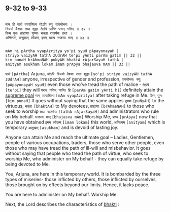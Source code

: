 ## 9-32 to 9-33


```shloka-sa

माम् हि पार्थ व्यपाश्रित्य योऽपि स्युः पापयोनयः ।
स्त्रियो वैश्याः तथा शूद्राः तेऽपि यान्ति पराम् गतिम् ॥ ३२ ॥
किम् पुनः ब्राह्मणाः पुण्याः भक्ता राजर्षयः तथा ।
अनित्यम् असुखम् लोकम् इमम् प्राप्य भजस्व माम् ॥ ३३ ॥

```
```shloka-sa-hk

mAm hi pArtha vyapAzritya yo'pi syuH pApayonayaH |
striyo vaizyAH tathA zUdrAH te'pi yAnti parAm gatim || 32 ||
kim punaH brAhmaNAH puNyAH bhaktA rAjarSayaH tathA |
anityam asukham lokam imam prApya bhajasva mAm || 33 ||

```
`पार्थ` `[pArtha]` Arjuna, `योऽपि स्त्रियो वैश्याः तथा शूद्राः` `[yo'pi striyo vaizyAH tathA zUdrAH]` anyone, irrespective of gender and profession, `पापयोनयः स्युः` `[pApayonayaH syuH]` even those who've tread the path of malice - `तेऽपि` `[te'pi]` they will `पराम् गतिम् यान्ति हि` `[parAm gatim yAnti hi]` definitely attain the 
[supreme goal](Moksha) `माम् व्यपाश्रित्य` `[mAm vyapAzritya]` after taking refuge in Me.
`किम् पुनः` `[kim punaH]` It goes without saying that the same applies `पुण्याः` `[puNyAH]` to the virtuous, `भक्ताः` `[bhaktAH]` to My devotees, `ब्राह्मणाः` `[brAhmaNAH]` to those who seek to worship `तथा राजर्षयः` `[tathA rAjarSayaH]` and administrators who rule on My behalf. `भजस्व माम्` `[bhajasva mAm]` Worship Me, `प्राप्य` `[prApya]` now that you have obtained `इमम् लोकम्` `[imam lokam]` this world, `अनित्यम्` `[anityam]` which is temporary `असुखम्` `[asukham]` and is devoid of lasting joy.



Anyone can attain Me and reach the ultimate goal – Ladies, Gentlemen, people of various occupations, traders, those who serve other people, even those who may have tread the path of ill-will and misbehavior. It goes without saying that people who tread the path of virtue, who seek to worship Me, who administer on My behalf - they can equally take refuge by being devoted to Me. 

You, Arjuna, are here in this temporary world. It is bombarded by the three types of miseries- those inflicted by others, those inflicted by ourselves, those brought on by effects beyond our limits. Hence, it lacks peace.

You are here to administer on My behalf. Worship Me.

Next, the Lord describes the characteristics of 
[bhakti](bhakti_a_defn)
:


